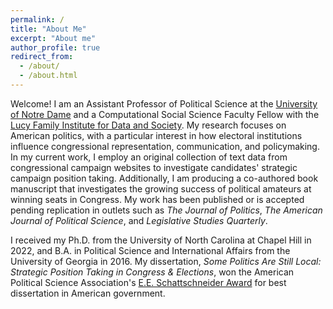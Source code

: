```yaml
---
permalink: /
title: "About Me"
excerpt: "About me"
author_profile: true
redirect_from: 
  - /about/
  - /about.html
---
```


Welcome! I am an Assistant Professor of Political Science at the [University of Notre Dame](https://politicalscience.nd.edu/) and a Computational Social Science Faculty Fellow with the [Lucy Family Institute for Data and Society](https://lucyinstitute.nd.edu/). My research focuses on American politics, with a particular interest in how electoral institutions influence congressional representation, communication, and policymaking. In my current work, I employ an original collection of text data from congressional campaign websites to investigate candidates' strategic campaign position taking. Additionally, I am producing a co-authored book manuscript that investigates the growing success of political amateurs at winning seats in Congress. My work has been published or is accepted pending replication in outlets such as  *The Journal of Politics*,  *The American Journal of Political Science*, and  *Legislative Studies Quarterly*.

I received my Ph.D. from the University of North Carolina at Chapel Hill in 2022, and B.A. in Political Science and International Affairs from the University of Georgia in 2016. My dissertation, *Some Politics Are Still Local: Strategic Position Taking in Congress & Elections*,  won the American Political Science Association's [E.E. Schattschneider Award](https://politicalsciencenow.com/rachel-porter-receives-the-2023-e-e-schattschneider-award/) for best dissertation in American government.


